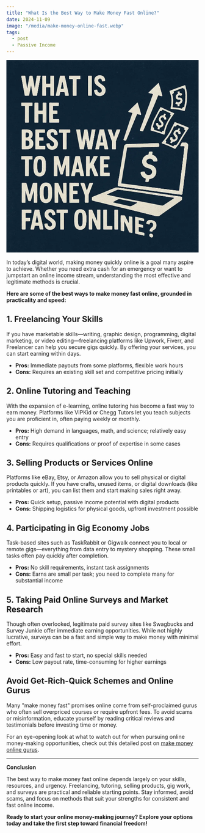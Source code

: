 ```yaml
---
title: "What Is the Best Way to Make Money Fast Online?"
date: 2024-11-09
image: "/media/make-money-online-fast.webp"
tags:
  - post
  - Passive Income
---
```


![What Is the Best Way to Make Money Fast Online?](/media/make-money-online-fast.webp)

In today’s digital world, making money quickly online is a goal many aspire to achieve. Whether you need extra cash for an emergency or want to jumpstart an online income stream, understanding the most effective and legitimate methods is crucial.

**Here are some of the best ways to make money fast online, grounded in practicality and speed:**

## 1. Freelancing Your Skills
If you have marketable skills—writing, graphic design, programming, digital marketing, or video editing—freelancing platforms like Upwork, Fiverr, and Freelancer can help you secure gigs quickly. By offering your services, you can start earning within days.

- **Pros:** Immediate payouts from some platforms, flexible work hours
- **Cons:** Requires an existing skill set and competitive pricing initially

## 2. Online Tutoring and Teaching
With the expansion of e-learning, online tutoring has become a fast way to earn money. Platforms like VIPKid or Chegg Tutors let you teach subjects you are proficient in, often paying weekly or monthly.

- **Pros:** High demand in languages, math, and science; relatively easy entry
- **Cons:** Requires qualifications or proof of expertise in some cases

## 3. Selling Products or Services Online
Platforms like eBay, Etsy, or Amazon allow you to sell physical or digital products quickly. If you have crafts, unused items, or digital downloads (like printables or art), you can list them and start making sales right away.

- **Pros:** Quick setup, passive income potential with digital products
- **Cons:** Shipping logistics for physical goods, upfront investment possible

## 4. Participating in Gig Economy Jobs
Task-based sites such as TaskRabbit or Gigwalk connect you to local or remote gigs—everything from data entry to mystery shopping. These small tasks often pay quickly after completion.

- **Pros:** No skill requirements, instant task assignments
- **Cons:** Earns are small per task; you need to complete many for substantial income

## 5. Taking Paid Online Surveys and Market Research
Though often overlooked, legitimate paid survey sites like Swagbucks and Survey Junkie offer immediate earning opportunities. While not highly lucrative, surveys can be a fast and simple way to make money with minimal effort.

- **Pros:** Easy and fast to start, no special skills needed
- **Cons:** Low payout rate, time-consuming for higher earnings

## Avoid Get-Rich-Quick Schemes and Online Gurus

Many "make money fast" promises online come from self-proclaimed gurus who often sell overpriced courses or require upfront fees. To avoid scams or misinformation, educate yourself by reading critical reviews and testimonials before investing time or money.

For an eye-opening look at what to watch out for when pursuing online money-making opportunities, check out this detailed post on [make money online gurus](https://supertotallyawesome.com/posts/make-money-online-gurus/).

---

**Conclusion**

The best way to make money fast online depends largely on your skills, resources, and urgency. Freelancing, tutoring, selling products, gig work, and surveys are practical and reliable starting points. Stay informed, avoid scams, and focus on methods that suit your strengths for consistent and fast online income.

**Ready to start your online money-making journey? Explore your options today and take the first step toward financial freedom!**
